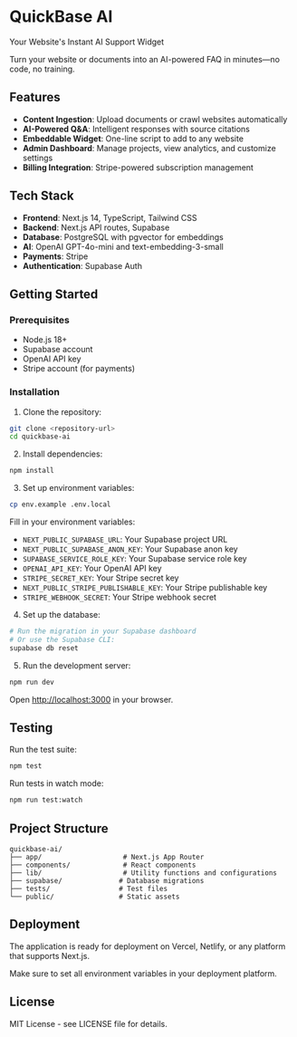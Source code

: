 # QuickBase AI

Your Website's Instant AI Support Widget

Turn your website or documents into an AI-powered FAQ in minutes—no code, no training.

## Features

- **Content Ingestion**: Upload documents or crawl websites automatically
- **AI-Powered Q&A**: Intelligent responses with source citations
- **Embeddable Widget**: One-line script to add to any website
- **Admin Dashboard**: Manage projects, view analytics, and customize settings
- **Billing Integration**: Stripe-powered subscription management

## Tech Stack

- **Frontend**: Next.js 14, TypeScript, Tailwind CSS
- **Backend**: Next.js API routes, Supabase
- **Database**: PostgreSQL with pgvector for embeddings
- **AI**: OpenAI GPT-4o-mini and text-embedding-3-small
- **Payments**: Stripe
- **Authentication**: Supabase Auth

## Getting Started

### Prerequisites

- Node.js 18+ 
- Supabase account
- OpenAI API key
- Stripe account (for payments)

### Installation

1. Clone the repository:
```bash
git clone <repository-url>
cd quickbase-ai
```

2. Install dependencies:
```bash
npm install
```

3. Set up environment variables:
```bash
cp env.example .env.local
```

Fill in your environment variables:
- `NEXT_PUBLIC_SUPABASE_URL`: Your Supabase project URL
- `NEXT_PUBLIC_SUPABASE_ANON_KEY`: Your Supabase anon key
- `SUPABASE_SERVICE_ROLE_KEY`: Your Supabase service role key
- `OPENAI_API_KEY`: Your OpenAI API key
- `STRIPE_SECRET_KEY`: Your Stripe secret key
- `NEXT_PUBLIC_STRIPE_PUBLISHABLE_KEY`: Your Stripe publishable key
- `STRIPE_WEBHOOK_SECRET`: Your Stripe webhook secret

4. Set up the database:
```bash
# Run the migration in your Supabase dashboard
# Or use the Supabase CLI:
supabase db reset
```

5. Run the development server:
```bash
npm run dev
```

Open [http://localhost:3000](http://localhost:3000) in your browser.

## Testing

Run the test suite:
```bash
npm test
```

Run tests in watch mode:
```bash
npm run test:watch
```

## Project Structure

```
quickbase-ai/
├── app/                    # Next.js App Router
├── components/             # React components
├── lib/                    # Utility functions and configurations
├── supabase/              # Database migrations
├── tests/                 # Test files
└── public/                # Static assets
```

## Deployment

The application is ready for deployment on Vercel, Netlify, or any platform that supports Next.js.

Make sure to set all environment variables in your deployment platform.

## License

MIT License - see LICENSE file for details.